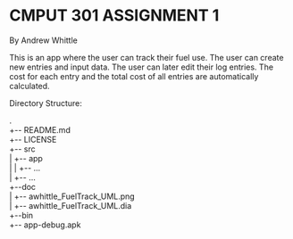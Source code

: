 # CMPUT 301 ASSIGNMENT 1
By Andrew Whittle

This is an app where the user can track their fuel use.  The user can create new
entries and input data.  The user can later edit their log entries.  The cost
for each entry and the total cost of all entries are automatically calculated.


Directory Structure:

.  
+-- README.md  
+-- LICENSE  
+-- src  
|   +-- app  
|   |    +-- ...  
|   +-- ...  
+--doc  
|   +-- awhittle_FuelTrack_UML.png  
|   +-- awhittle_FuelTrack_UML.dia  
+--bin  
    +-- app-debug.apk  
